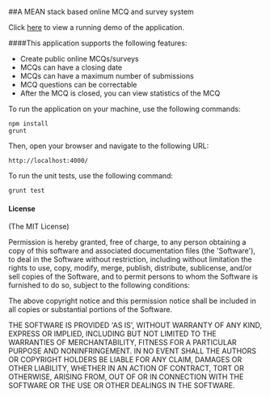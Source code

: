 ##A MEAN stack based online MCQ and survey system

Click [here](http://5.9.153.140:4000/) to view a running demo of the application.

####This application supports the following features:
- Create public online MCQs/surveys
- MCQs can have a closing date
- MCQs can have a maximum number of submissions
- MCQ questions can be correctable
- After the MCQ is closed, you can view statistics of the MCQ

To run the application on your machine, use the following commands:

```
npm install
grunt
```

Then, open your browser and navigate to the following URL:

```
http://localhost:4000/
```

To run the unit tests, use the following command:

```
grunt test
```

#### License
(The MIT License)

Permission is hereby granted, free of charge, to any person obtaining
a copy of this software and associated documentation files (the
'Software'), to deal in the Software without restriction, including
without limitation the rights to use, copy, modify, merge, publish,
distribute, sublicense, and/or sell copies of the Software, and to
permit persons to whom the Software is furnished to do so, subject to
the following conditions:

The above copyright notice and this permission notice shall be
included in all copies or substantial portions of the Software.

THE SOFTWARE IS PROVIDED 'AS IS', WITHOUT WARRANTY OF ANY KIND,
EXPRESS OR IMPLIED, INCLUDING BUT NOT LIMITED TO THE WARRANTIES OF
MERCHANTABILITY, FITNESS FOR A PARTICULAR PURPOSE AND NONINFRINGEMENT.
IN NO EVENT SHALL THE AUTHORS OR COPYRIGHT HOLDERS BE LIABLE FOR ANY
CLAIM, DAMAGES OR OTHER LIABILITY, WHETHER IN AN ACTION OF CONTRACT,
TORT OR OTHERWISE, ARISING FROM, OUT OF OR IN CONNECTION WITH THE
SOFTWARE OR THE USE OR OTHER DEALINGS IN THE SOFTWARE.
